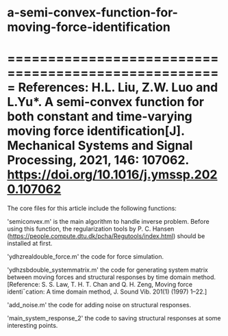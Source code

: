 # a-semi-convex-function-for-moving-force-identification
=====================================================
References:
H.L. Liu, Z.W. Luo and L.Yu*. A semi-convex function for both constant and time-varying moving force identification[J]. 
Mechanical Systems and Signal Processing, 2021, 146: 107062.   https://doi.org/10.1016/j.ymssp.2020.107062
=====================================================
The core files for this article include the following functions:

'semiconvex.m' is the main algorithm to handle inverse problem. Before using this function, the regularization tools by 
P. C. Hansen (https://people.compute.dtu.dk/pcha/Regutools/index.html) should be installed at first.

'ydhzrealdouble_force.m' the code for force simulation. 

'ydhzsbdouble_systemmatrix.m' the code for generating system matrix between moving forces and structural responses by time 
domain method. [Reference: S. S. Law, T. H. T. Chan and Q. H. Zeng, Moving force identi¯cation: A time domain method, J. Sound Vib. 
201(1) (1997) 1–22.]

'add_noise.m' the code for adding noise on structural responses.

'main_system_response_2' the code to saving structural responses at some interesting points.
